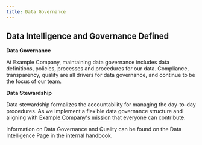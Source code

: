 ```yaml
---
title: Data Governance
---
```


## <i class="far fa-folder-open" id="biz-tech-icons"></i> Data Intelligence and Governance Defined

**Data Governance**

At Example Company, maintaining data governance includes data definitions, policies, processes and procedures for our data. Compliance, transparency, quality are all drivers for data governance, and continue to be the focus of our team.

**Data Stewardship**

Data stewardship formalizes the accountability for managing the day-to-day procedures. As we implement a flexible data governance structure and aligning with [Example Company's mission](/handbook/company/mission/#mission) that everyone can contribute.

Information on Data Governance and Quality can be found on the Data Intelligence Page in the internal handbook.

